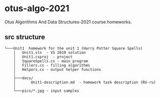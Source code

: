 # otus-algo-2021

Otus Algorithms And Data Structures-2021 course homeworks.

## src structure

```
└───Unit1  homework for the unit 1 (Harry Potter Square Spells)
    │   Unit1.sln  - VS 2019 solution
    │   Unit1.csproj  - project
    │   SquareSpells.cs - main program
    │   Fillers.cs - filling algorithms
    │   Helpers.cs - output helper functions
    │   
    ├───docs/
    │       Unit1-description.md  - homework task description (RU-ru)
    │   
    └───pics/*.jpg - input samples
```